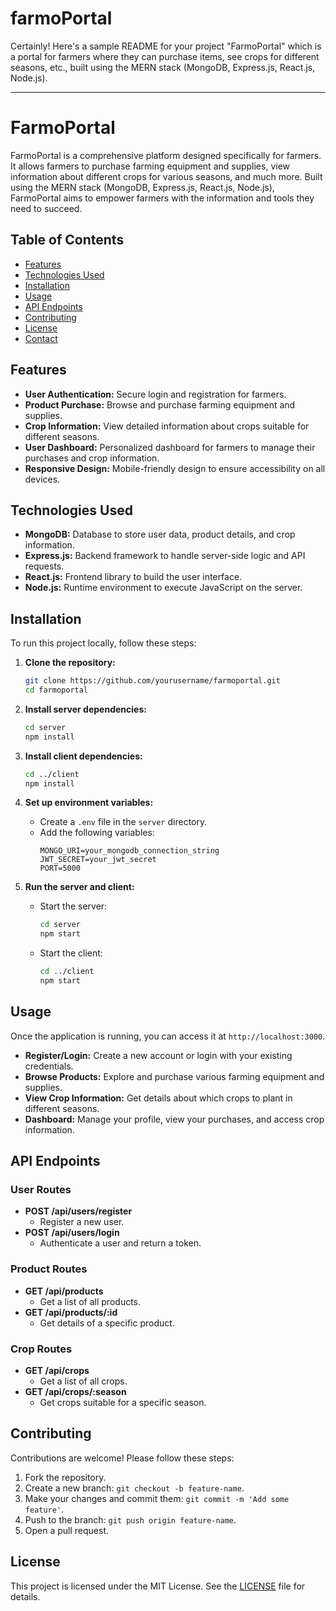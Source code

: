 ﻿# farmoPortal
Certainly! Here's a sample README for your project "FarmoPortal" which is a portal for farmers where they can purchase items, see crops for different seasons, etc., built using the MERN stack (MongoDB, Express.js, React.js, Node.js).

---

# FarmoPortal

FarmoPortal is a comprehensive platform designed specifically for farmers. It allows farmers to purchase farming equipment and supplies, view information about different crops for various seasons, and much more. Built using the MERN stack (MongoDB, Express.js, React.js, Node.js), FarmoPortal aims to empower farmers with the information and tools they need to succeed.

## Table of Contents

- [Features](#features)
- [Technologies Used](#technologies-used)
- [Installation](#installation)
- [Usage](#usage)
- [API Endpoints](#api-endpoints)
- [Contributing](#contributing)
- [License](#license)
- [Contact](#contact)

## Features

- **User Authentication:** Secure login and registration for farmers.
- **Product Purchase:** Browse and purchase farming equipment and supplies.
- **Crop Information:** View detailed information about crops suitable for different seasons.
- **User Dashboard:** Personalized dashboard for farmers to manage their purchases and crop information.
- **Responsive Design:** Mobile-friendly design to ensure accessibility on all devices.

## Technologies Used

- **MongoDB:** Database to store user data, product details, and crop information.
- **Express.js:** Backend framework to handle server-side logic and API requests.
- **React.js:** Frontend library to build the user interface.
- **Node.js:** Runtime environment to execute JavaScript on the server.

## Installation

To run this project locally, follow these steps:

1. **Clone the repository:**
   ```sh
   git clone https://github.com/yourusername/farmoportal.git
   cd farmoportal
   ```

2. **Install server dependencies:**
   ```sh
   cd server
   npm install
   ```

3. **Install client dependencies:**
   ```sh
   cd ../client
   npm install
   ```

4. **Set up environment variables:**
   - Create a `.env` file in the `server` directory.
   - Add the following variables:
     ```env
     MONGO_URI=your_mongodb_connection_string
     JWT_SECRET=your_jwt_secret
     PORT=5000
     ```

5. **Run the server and client:**
   - Start the server:
     ```sh
     cd server
     npm start
     ```
   - Start the client:
     ```sh
     cd ../client
     npm start
     ```

## Usage

Once the application is running, you can access it at `http://localhost:3000`. 

- **Register/Login:** Create a new account or login with your existing credentials.
- **Browse Products:** Explore and purchase various farming equipment and supplies.
- **View Crop Information:** Get details about which crops to plant in different seasons.
- **Dashboard:** Manage your profile, view your purchases, and access crop information.

## API Endpoints

### User Routes

- **POST /api/users/register**
  - Register a new user.
- **POST /api/users/login**
  - Authenticate a user and return a token.

### Product Routes

- **GET /api/products**
  - Get a list of all products.
- **GET /api/products/:id**
  - Get details of a specific product.

### Crop Routes

- **GET /api/crops**
  - Get a list of all crops.
- **GET /api/crops/:season**
  - Get crops suitable for a specific season.

## Contributing

Contributions are welcome! Please follow these steps:

1. Fork the repository.
2. Create a new branch: `git checkout -b feature-name`.
3. Make your changes and commit them: `git commit -m 'Add some feature'`.
4. Push to the branch: `git push origin feature-name`.
5. Open a pull request.

## License

This project is licensed under the MIT License. See the [LICENSE](LICENSE) file for details.
